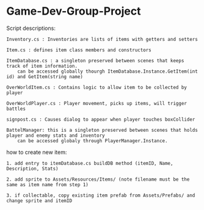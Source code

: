 # Game-Dev-Group-Project


Script descriptions:

	Inventory.cs : Inventories are lists of items with getters and setters
	
	Item.cs : defines item class members and constructors
	
	ItemDatabase.cs : a singleton preserved between scenes that keeps track of item information. 
		can be accessed globally thourgh ItemDatabase.Instance.GetItem(int id) and GetItem(string name)
		
	OverWorldItem.cs : Contains logic to allow item to be collected by player
	
	OverWorldPlayer.cs : Player movement, picks up items, will trigger battles
	
	signpost.cs : Causes dialog to appear when player touches boxCollider
	
	BattelManager: this is a singleton preserved between scenes that holds player and enemy stats and inventory
		can be accessed globaly through PlayerManager.Instance.


how to create new item:

	1. add entry to itemDatabase.cs buildDB method (itemID, Name, Description, Stats)
	
	2. add sprite to Assets/Resources/Items/ (note filename must be the same as item name from step 1)
	
	3. if collectable, copy existing item prefab from Assets/Prefabs/ and change sprite and itemID

